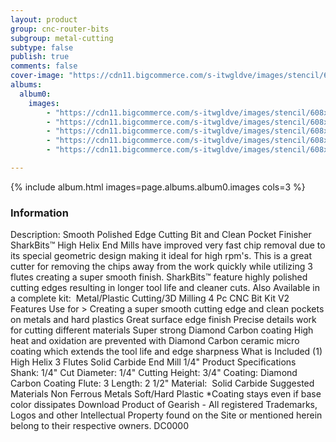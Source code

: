```yaml
---
layout: product
group: cnc-router-bits
subgroup: metal-cutting
subtype: false
publish: true
comments: false
cover-image: "https://cdn11.bigcommerce.com/s-itwgldve/images/stencil/608x608/products/3213/7626/sb-7014-dc__94097.1675310623.png?c=2"
albums:
  album0:
    images:
        - "https://cdn11.bigcommerce.com/s-itwgldve/images/stencil/608x608/products/3213/7626/sb-7014-dc__94097.1675310623.png?c=2"
        - "https://cdn11.bigcommerce.com/s-itwgldve/images/stencil/608x608/products/3213/7711/0714-Bit_Spinning__27567.1675310623.gif?c=2"
        - "https://cdn11.bigcommerce.com/s-itwgldve/images/stencil/608x608/products/3213/7676/7014dc__67562.1675310623.png?c=2"
        - "https://cdn11.bigcommerce.com/s-itwgldve/images/stencil/608x608/products/3213/7664/7014-DC_in_use__72478.1675310623.JPG?c=2"
        - "https://cdn11.bigcommerce.com/s-itwgldve/images/stencil/608x608/products/3213/7411/SB-7014-DC__87101.1675310623.png?c=2"

---
```


{% include album.html images=page.albums.album0.images cols=3 %}

### Information

Description:
 Smooth Polished Edge Cutting Bit and Clean Pocket Finisher   SharkBits™ High Helix End Mills have improved very fast chip removal due to its special geometric design making it ideal for high rpm\'s.   This is a great cutter for removing the chips away from the work quickly while utilizing 3 flutes creating a super smooth finish.  SharkBits™ feature highly polished cutting edges resulting in longer tool life and cleaner cuts.  Also Available in a complete kit:  Metal/Plastic Cutting/3D Milling 4 Pc CNC Bit Kit V2  Features  Use for > Creating a super smooth cutting edge and clean pockets on metals and hard plastics Great surface edge finish Precise details work for cutting different materials Super strong Diamond Carbon coating High heat and oxidation are prevented with Diamond Carbon ceramic micro coating which extends the tool life and edge sharpness  What is Included  (1) High Helix 3 Flutes Solid Carbide End Mill 1/4"  Product Specifications  Shank: 1/4" Cut Diameter: 1/4" Cutting Height: 3/4" Coating: Diamond Carbon Coating Flute: 3 Length: 2 1/2" Material:  Solid Carbide  Suggested Materials  Non Ferrous Metals Soft/Hard Plastic  *Coating stays even if base color dissipates Download Product of Gearish - All registered Trademarks, Logos and other Intellectual Property found on the Site or mentioned herein belong to their respective owners. DC0000  


